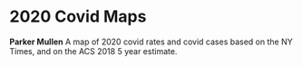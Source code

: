# 2020 Covid Maps
**Parker Mullen**
A map of 2020 covid rates and covid cases based on the NY Times, and on the ACS 2018 5 year estimate.


